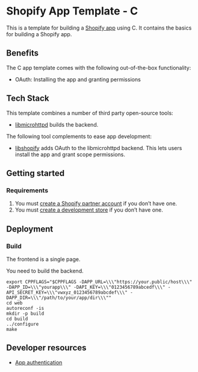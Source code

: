 # Shopify App Template - C

This is a template for building a [Shopify app](https://shopify.dev/apps/getting-started) using C. It contains the basics for building a Shopify app.

## Benefits

The C app template comes with the following out-of-the-box functionality:

- OAuth: Installing the app and granting permissions

## Tech Stack

This template combines a number of third party open-source tools:

- [libmicrohttpd](https://gnu.org/software/libmicrohttpd/) builds the backend.

The following tool complements to ease app development:

- [libshopify](http://darapsa.org/?p=libshopify.git) adds OAuth to the libmicrohttpd backend. This lets users install the app and grant scope permissions.

## Getting started

### Requirements

1. You must [create a Shopify partner account](https://partners.shopify.com/signup) if you don’t have one.
2. You must [create a development store](https://help.shopify.com/en/partners/dashboard/development-stores#create-a-development-store) if you don’t have one.

## Deployment

### Build

The frontend is a single page.

You need to build the backend.

```shell
export CPPFLAGS="$CPPFLAGS -DAPP_URL=\\\"https://your.public/host\\\" -DAPP_ID=\\\"yourapp\\\" -DAPI_KEY=\\\"0123456789abcedf\\\" -API_SECRET_KEY=\\\"vwxyz_0123456789abcdef\\\" -DAPP_DIR=\\\"/path/to/your/app/dir\\\""
cd web
autoreconf -is
mkdir -p build
cd build
../configure
make
```

## Developer resources

- [App authentication](https://shopify.dev/apps/auth)
